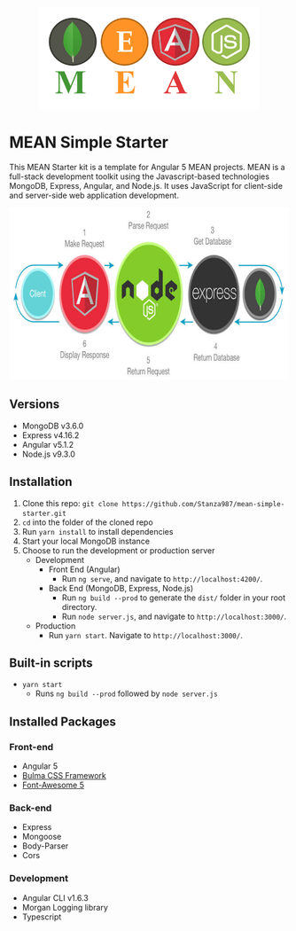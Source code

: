 <p align="center">
    <img width="400" height="185" src="./src/assets/pics/mean.png">
</p>

# MEAN Simple Starter
This MEAN Starter kit is a template for Angular 5 MEAN projects.  MEAN is a full-stack development toolkit using the Javascript-based technologies MongoDB, Express, Angular, and Node.js.  It uses JavaScript for client-side and server-side web application development.

<p align="center">
    <img width="768" height="310" src="./src/assets/pics/mean_cycle.jpg">
</p>

## Versions
* MongoDB v3.6.0
* Express v4.16.2
* Angular v5.1.2
* Node.js v9.3.0

## Installation
1. Clone this repo: `git clone https://github.com/Stanza987/mean-simple-starter.git`
1. `cd` into the folder of the cloned repo
1. Run `yarn install` to install dependencies
1. Start your local MongoDB instance
1. Choose to run the development or production server
    * Development
        * Front End (Angular)
            * Run `ng serve`, and navigate to `http://localhost:4200/`. 
        * Back End (MongoDB, Express, Node.js)
            * Run `ng build --prod` to generate the `dist/` folder in your root directory.
            * Run `node server.js`, and navigate to `http://localhost:3000/`.
    * Production
        * Run `yarn start`. Navigate to `http://localhost:3000/`.

## Built-in scripts
* `yarn start`
    * Runs `ng build --prod` followed by `node server.js`

## Installed Packages
### Front-end
* Angular 5
* [Bulma CSS Framework](https://bulma.io/)
* [Font-Awesome 5](https://fontawesome.com/)

### Back-end
* Express
* Mongoose
* Body-Parser
* Cors

### Development
* Angular CLI v1.6.3
* Morgan Logging library
* Typescript
